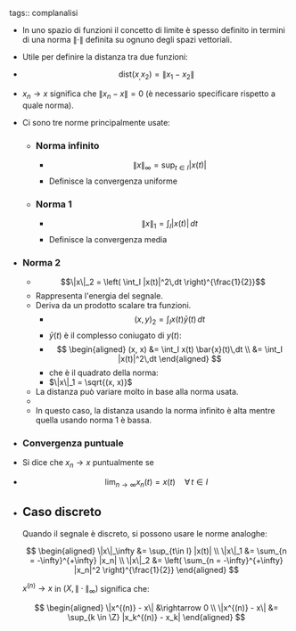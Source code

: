 tags:: complanalisi

- In uno spazio di funzioni il concetto di limite è spesso definito in termini di una norma $\|\cdot\|$ definita su ognuno degli spazi vettoriali.
- Utile per definire la distanza tra due funzioni:
- $$\text{dist}(x_, x_2) = \|x_1 - x_2 \|$$
- $x_n \rightarrow x$ significa che $\lVert x_n - x \rVert = 0$
  (è necessario specificare rispetto a quale norma).
- Ci sono tre norme principalmente usate:
	- ### Norma infinito
		- $$\|x\|_\infty = \sup_{t\in I} |x(t)|$$
		- Definisce la convergenza uniforme
	- ### Norma 1
		- $$\|x\|_1 = \int_I |x(t)|\,dt$$
		- Definisce la convergenza media
- ### Norma 2
	- $$\|x\|_2 = \left( \int_I |x(t)|^2\,dt \right)^{\frac{1}{2}}$$
	- Rappresenta l'energia del segnale.
	- Deriva da un prodotto scalare tra funzioni.
		- $$(x, y)_2 = \int_I x(t)\bar{y}(t)\,dt$$
		- $\bar{y}(t)$ è il complesso coniugato di $y(t)$:
		- $$
		  \begin{aligned}
		  (x, x) &= \int_I x(t) \bar{x}(t)\,dt \\
		  &= \int_I |x(t)|^2\,dt
		  \end{aligned}
		  $$
		- che è il quadrato della norma:
		- $\|x\|_1 = \sqrt{(x, x)}$
	- La distanza può variare molto in base alla norma usata.
	-
	- In questo caso, la distanza usando la norma infinito è alta mentre quella usando norma 1 è bassa.
- ### Convergenza puntuale
- Si dice che $x_n \rightarrow x$ puntualmente se
- $$\lim_{n \rightarrow \infty} x_n(t) = x(t)\quad\forall\, t \in I$$
- ## Caso discreto
  
  Quando il segnale è discreto, si possono usare le norme analoghe:
  
  $$
  \begin{aligned}
  \|x\|_\infty &= \sup_{t\in I} |x(t)| \\
  \|x\|_1 &= \sum_{n = -\infty}^{+\infty} |x_n| \\
  \|x\|_2 &= \left( \sum_{n = -\infty}^{+\infty} |x_n|^2 \right)^{\frac{1}{2}}
  \end{aligned}
  $$
  
  
  $x^{(n)} \rightarrow x$ in $(X, \|\cdot\|_\infty)$ significa che:
  
  $$
  \begin{aligned}
  \|x^{(n)} - x\| &\rightarrow 0 \\
  \|x^{(n)} - x\| &= \sup_{k \in \Z} |x_k^{(n)} - x_k|
  \end{aligned}
  $$